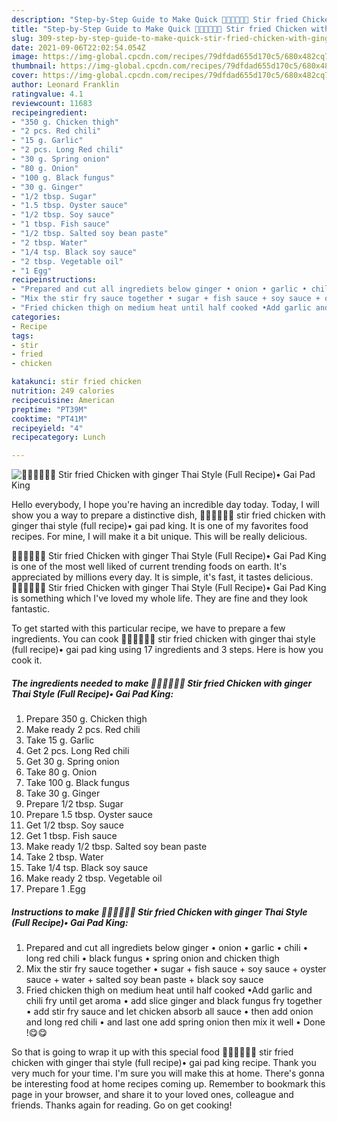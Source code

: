 ```yaml
---
description: "Step-by-Step Guide to Make Quick 🧑🏽‍🍳🧑🏼‍🍳 Stir fried Chicken with ginger Thai Style (Full Recipe)• Gai Pad King"
title: "Step-by-Step Guide to Make Quick 🧑🏽‍🍳🧑🏼‍🍳 Stir fried Chicken with ginger Thai Style (Full Recipe)• Gai Pad King"
slug: 309-step-by-step-guide-to-make-quick-stir-fried-chicken-with-ginger-thai-style-full-recipe-gai-pad-king
date: 2021-09-06T22:02:54.054Z
image: https://img-global.cpcdn.com/recipes/79dfdad655d170c5/680x482cq70/stir-fried-chicken-with-ginger-thai-style-full-recipe-gai-pad-king-recipe-main-photo.jpg
thumbnail: https://img-global.cpcdn.com/recipes/79dfdad655d170c5/680x482cq70/stir-fried-chicken-with-ginger-thai-style-full-recipe-gai-pad-king-recipe-main-photo.jpg
cover: https://img-global.cpcdn.com/recipes/79dfdad655d170c5/680x482cq70/stir-fried-chicken-with-ginger-thai-style-full-recipe-gai-pad-king-recipe-main-photo.jpg
author: Leonard Franklin
ratingvalue: 4.1
reviewcount: 11683
recipeingredient:
- "350 g. Chicken thigh"
- "2 pcs. Red chili"
- "15 g. Garlic"
- "2 pcs. Long Red chili"
- "30 g. Spring onion"
- "80 g. Onion"
- "100 g. Black fungus"
- "30 g. Ginger"
- "1/2 tbsp. Sugar"
- "1.5 tbsp. Oyster sauce"
- "1/2 tbsp. Soy sauce"
- "1 tbsp. Fish sauce"
- "1/2 tbsp. Salted soy bean paste"
- "2 tbsp. Water"
- "1/4 tsp. Black soy sauce"
- "2 tbsp. Vegetable oil"
- "1 Egg"
recipeinstructions:
- "Prepared and cut all ingrediets below ginger • onion • garlic • chili • long red chili • black fungus • spring onion and chicken thigh"
- "Mix the stir fry sauce together • sugar + fish sauce + soy sauce + oyster sauce + water + salted soy bean paste + black soy sauce"
- "Fried chicken thigh on medium heat until half cooked •Add garlic and chili fry until get aroma • add slice ginger and black fungus fry together • add stir fry sauce and let chicken absorb all sauce • then add onion and long red chili • and last one add spring onion then mix it well • Done !😋😋"
categories:
- Recipe
tags:
- stir
- fried
- chicken

katakunci: stir fried chicken 
nutrition: 249 calories
recipecuisine: American
preptime: "PT39M"
cooktime: "PT41M"
recipeyield: "4"
recipecategory: Lunch

---
```



![🧑🏽‍🍳🧑🏼‍🍳 Stir fried Chicken with ginger Thai Style (Full Recipe)• Gai Pad King](https://img-global.cpcdn.com/recipes/79dfdad655d170c5/680x482cq70/stir-fried-chicken-with-ginger-thai-style-full-recipe-gai-pad-king-recipe-main-photo.jpg)

Hello everybody, I hope you're having an incredible day today. Today, I will show you a way to prepare a distinctive dish, 🧑🏽‍🍳🧑🏼‍🍳 stir fried chicken with ginger thai style (full recipe)• gai pad king. It is one of my favorites food recipes. For mine, I will make it a bit unique. This will be really delicious.

🧑🏽‍🍳🧑🏼‍🍳 Stir fried Chicken with ginger Thai Style (Full Recipe)• Gai Pad King is one of the most well liked of current trending foods on earth. It's appreciated by millions every day. It is simple, it's fast, it tastes delicious. 🧑🏽‍🍳🧑🏼‍🍳 Stir fried Chicken with ginger Thai Style (Full Recipe)• Gai Pad King is something which I've loved my whole life. They are fine and they look fantastic.




To get started with this particular recipe, we have to prepare a few ingredients. You can cook 🧑🏽‍🍳🧑🏼‍🍳 stir fried chicken with ginger thai style (full recipe)• gai pad king using 17 ingredients and 3 steps. Here is how you cook it.

<!--inarticleads1-->

##### The ingredients needed to make 🧑🏽‍🍳🧑🏼‍🍳 Stir fried Chicken with ginger Thai Style (Full Recipe)• Gai Pad King:

1. Prepare 350 g. Chicken thigh
1. Make ready 2 pcs. Red chili
1. Take 15 g. Garlic
1. Get 2 pcs. Long Red chili
1. Get 30 g. Spring onion
1. Take 80 g. Onion
1. Take 100 g. Black fungus
1. Take 30 g. Ginger
1. Prepare 1/2 tbsp. Sugar
1. Prepare 1.5 tbsp. Oyster sauce
1. Get 1/2 tbsp. Soy sauce
1. Get 1 tbsp. Fish sauce
1. Make ready 1/2 tbsp. Salted soy bean paste
1. Take 2 tbsp. Water
1. Take 1/4 tsp. Black soy sauce
1. Make ready 2 tbsp. Vegetable oil
1. Prepare 1 .Egg




<!--inarticleads2-->

##### Instructions to make 🧑🏽‍🍳🧑🏼‍🍳 Stir fried Chicken with ginger Thai Style (Full Recipe)• Gai Pad King:

1. Prepared and cut all ingrediets below ginger • onion • garlic • chili • long red chili • black fungus • spring onion and chicken thigh
1. Mix the stir fry sauce together • sugar + fish sauce + soy sauce + oyster sauce + water + salted soy bean paste + black soy sauce
1. Fried chicken thigh on medium heat until half cooked •Add garlic and chili fry until get aroma • add slice ginger and black fungus fry together • add stir fry sauce and let chicken absorb all sauce • then add onion and long red chili • and last one add spring onion then mix it well • Done !😋😋




So that is going to wrap it up with this special food 🧑🏽‍🍳🧑🏼‍🍳 stir fried chicken with ginger thai style (full recipe)• gai pad king recipe. Thank you very much for your time. I'm sure you will make this at home. There's gonna be interesting food at home recipes coming up. Remember to bookmark this page in your browser, and share it to your loved ones, colleague and friends. Thanks again for reading. Go on get cooking!
